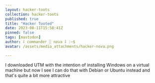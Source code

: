 ```yaml
---
layout: hacker-toots
collection: hacker-toots
published: true
title: "Hacker Tooted"
date: 2023-08-11T15:58:41Z
pinned: false
tags: [mastodon]
author: ⸸ commander ░ nova ⸸ :~$
avatar: /assets/media_attachments/hacker-nova.png

---
```


<p>I downloaded UTM with the intention of installing Windows on a virtual machine but now I see I can do that with Debian or Ubuntu instead and that&#39;s quite a bit more attractive</p>


